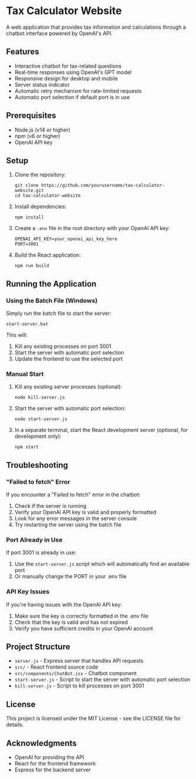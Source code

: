 # Tax Calculator Website

A web application that provides tax information and calculations through a chatbot interface powered by OpenAI's API.

## Features

- Interactive chatbot for tax-related questions
- Real-time responses using OpenAI's GPT model
- Responsive design for desktop and mobile
- Server status indicator
- Automatic retry mechanism for rate-limited requests
- Automatic port selection if default port is in use

## Prerequisites

- Node.js (v14 or higher)
- npm (v6 or higher)
- OpenAI API key

## Setup

1. Clone the repository:
   ```
   git clone https://github.com/yourusername/tax-calculator-website.git
   cd tax-calculator-website
   ```

2. Install dependencies:
   ```
   npm install
   ```

3. Create a `.env` file in the root directory with your OpenAI API key:
   ```
   OPENAI_API_KEY=your_openai_api_key_here
   PORT=3001
   ```

4. Build the React application:
   ```
   npm run build
   ```

## Running the Application

### Using the Batch File (Windows)

Simply run the batch file to start the server:
```
start-server.bat
```

This will:
1. Kill any existing processes on port 3001
2. Start the server with automatic port selection
3. Update the frontend to use the selected port

### Manual Start

1. Kill any existing server processes (optional):
   ```
   node kill-server.js
   ```

2. Start the server with automatic port selection:
   ```
   node start-server.js
   ```

3. In a separate terminal, start the React development server (optional, for development only):
   ```
   npm start
   ```

## Troubleshooting

### "Failed to fetch" Error

If you encounter a "Failed to fetch" error in the chatbot:

1. Check if the server is running
2. Verify your OpenAI API key is valid and properly formatted
3. Look for any error messages in the server console
4. Try restarting the server using the batch file

### Port Already in Use

If port 3001 is already in use:

1. Use the `start-server.js` script which will automatically find an available port
2. Or manually change the PORT in your .env file

### API Key Issues

If you're having issues with the OpenAI API key:

1. Make sure the key is correctly formatted in the .env file
2. Check that the key is valid and has not expired
3. Verify you have sufficient credits in your OpenAI account

## Project Structure

- `server.js` - Express server that handles API requests
- `src/` - React frontend source code
- `src/components/ChatBot.jsx` - Chatbot component
- `start-server.js` - Script to start the server with automatic port selection
- `kill-server.js` - Script to kill processes on port 3001

## License

This project is licensed under the MIT License - see the LICENSE file for details.

## Acknowledgments

- OpenAI for providing the API
- React for the frontend framework
- Express for the backend server
